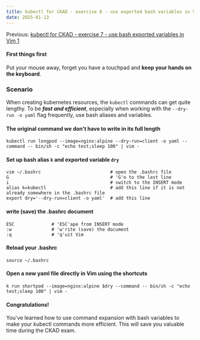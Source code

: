 ```yaml
---
title: kubectl for CKAD - exercise 8 - use exported bash variables in Vim 2
date: 2025-01-13
---
```

Previous: [kubectl for CKAD - exercise 7 - use bash exported variables in Vim 1](https://miroberes.github.io/CKAD-Exam-Tips/CKAD-Exam-Tips-kubectl-exercises/CKAD-Exam-Tips-kubectl-exercises-007-use-bash-variables1.html)
#### First things first
Put your mouse away, forget you have a touchpad and **keep your hands on the keyboard**.

### Scenario
When creating kubernetes resources, the `kubectl` commands can get quite lengthy. To be ***fast and efficient***, especially when working with the `--dry-run -o yaml` flag frequently, use bash aliases and variables.
#### The original command we don't have to write in its full length
```
kubectl run longpod --image=nginx:alpine --dry-run=client -o yaml --command -- bin/sh -c "echo test;sleep 100" | vim -
```
#### Set up bash alias `k` and exported variable `dry`
```
vim ~/.bashrc                          # open the .bashrc file
G                                      # 'G'o to the last line
i                                      # switch to the INSERT mode
alias k=kubectl                        # add this line if it is not already somewhere in the .bashrc file
export dry='--dry-run=client -o yaml'  # add this line
```
#### ***w***rite (save) the .bashrc document
```
ESC              # 'ESC'ape from INSERT mode 
:w               # 'w'rite (save) the document
:q               # 'q'uit Vim
```
#### Reload your .bashrc
```
source ~/.bashrc
```
#### Open a new yaml file directly in Vim using the shortcuts
```
k run shortpod --image=nginx:alpine $dry --command -- bin/sh -c "echo test;sleep 100" | vim -
```
#### Congratulations!
You've learned how to use command expansion with bash variables to make your kubectl commands more efficient. This will save you valuable time during the CKAD exam.